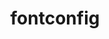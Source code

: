 ---
title: "fontconfig"
layout: cache
categories: [package, v0.18.0]
meta: {"versions": ["2.13.94"], "compilers": ["gcc@=7.5.0"], "oss": ["ubuntu18.04"], "platforms": ["linux"], "targets": ["x86_64"], "stacks": ["data-vis-sdk", "root"], "num_specs": 1, "num_specs_by_stack": {"root": 1, "data-vis-sdk": 1}}
spec_details: [{"hash": "lnlt7hcbq44naqrtpnmnjouj7dfbgwpp", "compiler": "gcc@=7.5.0", "versions": ["2.13.94"], "os": "ubuntu18.04", "platform": "linux", "target": "x86_64", "variants": [], "stacks": ["root", "data-vis-sdk"], "size": "-", "tarball": "https://binaries.spack.io/releases/v0.18.0/build_cache/linux-ubuntu18.04-x86_64/gcc-7.5.0/fontconfig-2.13.94/linux-ubuntu18.04-x86_64-gcc-7.5.0-fontconfig-2.13.94-lnlt7hcbq44naqrtpnmnjouj7dfbgwpp.spack"}]
---
